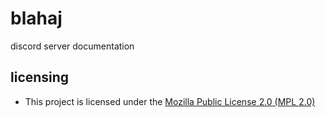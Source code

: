 # blahaj
discord server documentation

## licensing
-  This project is licensed under the [Mozilla Public License 2.0 (MPL 2.0)](LICENSE)
